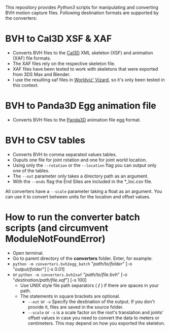 This repository provides *Python3* scripts for manipulating and converting BVH motion capture files.
Following destination formats are supported by the converters:

# BVH to Cal3D XSF & XAF
* Converts BVH files to the [Cal3D](https://github.com/mp3butcher/Cal3D/) XML skeleton (XSF) and animation (XAF) file formats.
* The XAF files rely on the respective skeleton file.
* XAF files have been tested to work with skeletons that were exported from 3DS Max and Blender.
* I use the resulting xaf files in [Worldviz' Vizard](https://www.worldviz.com/vizard), so it's only been tested in this context.

# BVH to Panda3D Egg animation file
* Converts BVH files to the [Panda3D](https://panda3d.org/) animation file egg format.

# BVH to CSV tables
* Converts BVH to comma separated values tables.
* Ouputs one file for joint rotation and one for joint world location.
* Using only the `--rotation` or the `--location` flag you can output only one of the tables.
* The `--out` parameter only takes a directory path as an argument.
* With the `--ends` flag the End Sites are included in the *_loc.csv file.


All converters have a `--scale` parameter taking a float as an argument. You can use it to convert between units for the location and offset values. 

# How to run the converter batch scripts (and circumvent ModuleNotFoundError)
* Open terminal.
* Go to parent directory of the __converters__ folder. Enter, for example:
* `python -m converters.bvh2egg_batch` "*path/to/folder*" [-o "*output/folder*"] [-s 0.01]
* or `python -m converters.bvh2xaf` "*path/to/file.bvh*" [-o "*destination/path/file.xaf*"] [-s 100]
  * Use UNIX style file path separators ( __/__ ) if there are spaces in your path.
  * The statements in square brackets are optional. 
    * `--out` or `-o` Specify the destination of the output. If you don't provide it, files are saved in the source folder.
    * `--scale` or `-s` is a scale factor on the root's translation and joints' offset values in case you need to convert the data to meters or centimeters. This may depend on how you exported the skeleton.
